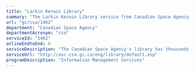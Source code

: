 ```yaml
---
title: "Larkin Kerwin Library"
summary: "The Larkin Kerwin Library service from Canadian Space Agency is not available end-to-end online, according to the GC Service Inventory."
url: "gc/csa/1462"
department: "Canadian Space Agency"
departmentAcronym: "csa"
serviceId: "1462"
onlineEndtoEnd: 0
serviceDescription: "The Canadian Space Agency's library has thousands of space-related publications in its collection. The Larkin Kerwin Library is a bridge to the world of information and a partner in research. It provides access to a collection of scientific, technical and general documents as well as access to a great variety of electronic sources of information. The Library is strategically placed to provide expertise for the retrieval, acquisition, organization and dissemination of information within the CSA."
serviceUrl: "http://asc-csa.gc.ca/eng/library/default.asp"
programDescription: "Information Management Services"
---
```

